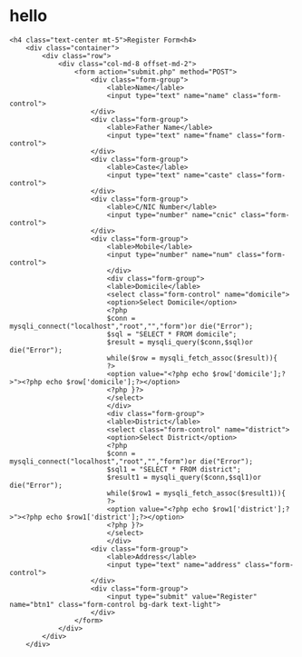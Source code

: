 # hello
<html>
    <head>
<title>Add</title>
    <link rel="stylesheet" href="https://cdn.jsdelivr.net/npm/bootstrap@4.4.1/dist/css/bootstrap.min.css" integrity="sha384-Vkoo8x4CGsO3+Hhxv8T/Q5PaXtkKtu6ug5TOeNV6gBiFeWPGFN9MuhOf23Q9Ifjh" crossorigin="anonymous">
</head>
<body>
    <?php include 'header.php'?>

    <h4 class="text-center mt-5">Register Form<h4>
        <div class="container">
            <div class="row">
                <div class="col-md-8 offset-md-2">
                    <form action="submit.php" method="POST">
                        <div class="form-group">
                            <lable>Name</lable>
                            <input type="text" name="name" class="form-control">
                        </div>
                        <div class="form-group">
                            <lable>Father Name</lable>
                            <input type="text" name="fname" class="form-control">
                        </div>
                        <div class="form-group">
                            <lable>Caste</lable>
                            <input type="text" name="caste" class="form-control">
                        </div>
                        <div class="form-group">
                            <lable>C/NIC Number</lable>
                            <input type="number" name="cnic" class="form-control">
                        </div>
                        <div class="form-group">
                            <lable>Mobile</lable>
                            <input type="number" name="num" class="form-control">
                            </div>
                            <div class="form-group">
                            <lable>Domicile</lable>
                            <select class="form-control" name="domicile">
                            <option>Select Domicile</option> 
                            <?php
                            $conn = mysqli_connect("localhost","root","","form")or die("Error");
                            $sql = "SELECT * FROM domicile";
                            $result = mysqli_query($conn,$sql)or die("Error");
                            while($row = mysqli_fetch_assoc($result)){
                            ?>
                            <option value="<?php echo $row['domicile'];?>"><?php echo $row['domicile'];?></option>
                            <?php }?>
                            </select>  
                            </div>
                            <div class="form-group">
                            <lable>District</lable>
                            <select class="form-control" name="district">
                            <option>Select District</option> 
                            <?php
                            $conn = mysqli_connect("localhost","root","","form")or die("Error");
                            $sql1 = "SELECT * FROM district";
                            $result1 = mysqli_query($conn,$sql1)or die("Error");
                            while($row1 = mysqli_fetch_assoc($result1)){
                            ?>
                            <option value="<?php echo $row1['district'];?>"><?php echo $row1['district'];?></option>
                            <?php }?>
                            </select>  
                            </div>
                        <div class="form-group">
                            <lable>Address</lable>
                            <input type="text" name="address" class="form-control">
                        </div>
                        <div class="form-group">
                            <input type="submit" value="Register" name="btn1" class="form-control bg-dark text-light">
                        </div>
                    </form>
                </div>
            </div>
        </div>

</body>
</html>
